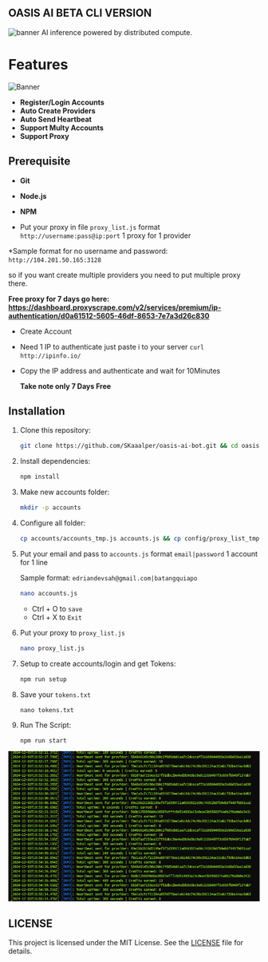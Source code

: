 ## OASIS AI BETA CLI VERSION

![banner](assets/image-1.png)
AI inference powered by distributed compute.

# Features

![Banner](assets/image.png)

- **Register/Login Accounts**
- **Auto Create Providers**
- **Auto Send Heartbeat**
- **Support Multy Accounts**
- **Support Proxy**

## Prerequisite

- **Git**
- **Node.js**
- **NPM**

- Put your proxy in file `proxy_list.js` format `http://username:pass@ip:port` 1 proxy for 1 provider

 *Sample format for no username and password: `http://104.201.50.165:3128`

so if you want create multiple providers you need to put multiple proxy there.

**Free proxy for 7 days go here: https://dashboard.proxyscrape.com/v2/services/premium/ip-authentication/d0a61512-5605-46df-8653-7e7a3d26c830**
  
  - Create Account
  
  - Need 1 IP to authenticate just paste i to your server `curl http://ipinfo.io/`
  
  - Copy the IP address and authenticate and wait for 10Minutes
 
    **Take note only 7 Days Free**

## Installation

1. Clone this repository:

   ```bash
   git clone https://github.com/SKaaalper/oasis-ai-bot.git && cd oasis-ai-bot
   ```

2. Install dependencies:

   ```bash
   npm install
   ```

3. Make new accounts folder:
   ```bash
   mkdir -p accounts
   ```

4. Configure all folder:
   ```bash
   cp accounts/accounts_tmp.js accounts.js && cp config/proxy_list_tmp.js proxy_list.js
   ```

5. Put your email and pass to `accounts.js` format `email|password` 1 account for 1 line

   Sample format: `edriandevsah@gmail.com|batangquiapo`

   ```bash
   nano accounts.js
   ```
   * Ctrl + O to `save`
   * Ctrl + X to `Exit`

6. Put your proxy to `proxy_list.js` 

   ```bash
   nano proxy_list.js
   ```

7. Setup to create accounts/login and get Tokens:

   ```bash
   npm run setup
   ```
8. Save your `tokens.txt`
   ```
   nano tokens.txt
   ```

9. Run The Script:

   ```bash
   npm run start
   ```
![Banner](https://github.com/SKaaalper/oasis-ai-bot/raw/main/1.png)

## LICENSE

This project is licensed under the MIT License. See the [LICENSE](LICENSE) file for details.
